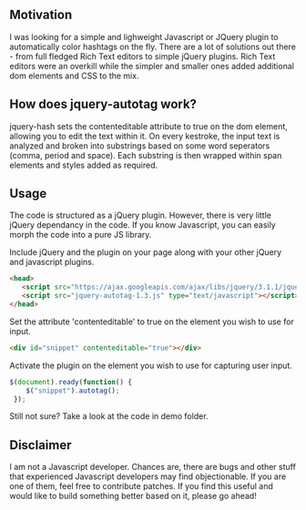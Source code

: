 
## Motivation
I was looking for a simple and lighweight Javascript or JQuery plugin to automatically color hashtags on the fly. There are a lot of solutions out there - from full fledged Rich Text editors to simple jQuery plugins. Rich Text editors were an overkill while the simpler and smaller ones added additional dom elements and CSS to the mix. 

## How does jquery-autotag work?
jquery-hash sets the contenteditable attribute to true on the dom element, allowing you to edit the text within it. On every kestroke, the input text is analyzed and broken into substrings based on some word seperators (comma, period and space). Each substring is then wrapped within span elements and styles added as required. 

## Usage
The code is structured as a jQuery plugin. However, there is very little jQuery dependancy in the code. If you know Javascript, you can easily morph the code into a pure JS library. 

Include jQuery and the plugin on your page along with your other jQuery and javascript plugins.

```html
<head>
   <script src="https://ajax.googleapis.com/ajax/libs/jquery/3.1.1/jquery.min.js"></script>
   <script src="jquery-autotag-1.3.js" type="text/javascript"></script> 
</head>
```

Set the attribute 'contenteditable' to true on the element you wish to use for input.

```html
<div id="snippet" contenteditable="true"></div>
```

Activate the plugin on the element you wish to use for capturing user input.

```javascript
$(document).ready(function() {
    $("snippet").autotag();
 });
```

Still not sure? Take a look at the code in demo folder.


## Disclaimer
I am not a Javascript developer. Chances are, there are bugs and other stuff that experienced Javascript developers may find objectionable. If you are one of them, feel free to contribute patches. If you find this useful and would like to build something better based on it, please go ahead!
